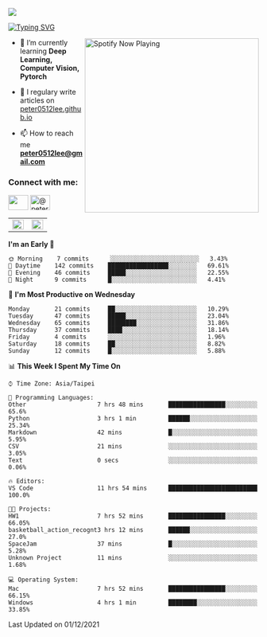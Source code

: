 ![](https://komarev.com/ghpvc/?username=peter0512lee&color=ff69b4)

[![Typing SVG](https://readme-typing-svg.herokuapp.com?color=F742BA&size=22&lines=Hi!+I'm+JYL)](https://git.io/typing-svg)

[<img src="https://spotify-now-playing.peter0512lee.vercel.app/api/spotify-playing" alt="Spotify Now Playing" width="350" align="right" />](https://open.spotify.com/user/21iyoswqgnkoe7peuesmqnhgy)

- 🌱 I’m currently learning **Deep Learning, Computer Vision, Pytorch**

- 📝 I regulary write articles on [peter0512lee.github.io](https://peter0512lee.github.io/)

- 📫 How to reach me **peter0512lee@gmail.com**

<h3 align="left">Connect with me:</h3>
<p align="left">
<a href="https://linkedin.com/in/jie-ying-li-b43a1416b" target="blank"><img align="center" src="https://raw.githubusercontent.com/rahuldkjain/github-profile-readme-generator/master/src/images/icons/Social/linked-in-alt.svg" height="30" width="40" /></a>
<!-- <a href="https://fb.com/peter0512lee" target="blank"><img align="center" src="https://raw.githubusercontent.com/rahuldkjain/github-profile-readme-generator/master/src/images/icons/Social/facebook.svg" alt="peter0512lee" height="30" width="40" /></a> -->
<!-- <a href="https://instagram.com/etiquette_ying" target="blank"><img align="center" src="https://raw.githubusercontent.com/rahuldkjain/github-profile-readme-generator/master/src/images/icons/Social/instagram.svg" alt="etiquette_ying" height="30" width="40" /></a> -->
<a href="https://medium.com/@peter0512lee" target="blank"><img align="center" src="https://raw.githubusercontent.com/rahuldkjain/github-profile-readme-generator/master/src/images/icons/Social/medium.svg" alt="@peter0512lee" height="30" width="40" /></a>
</p>

<table><tr><td valign="top" width="50%">

<img src="https://github-readme-stats.vercel.app/api?username=peter0512lee&hide_border=true&show_icons=true&locale=en" align="left" style="width: 100%" />

</td><td valign="top" width="50%">

<img src="https://github-readme-stats.vercel.app/api/top-langs?username=peter0512lee&hide_border=true&show_icons=true&locale=en&layout=compact" align="left" style="width: 100%" />

</td></tr></table>  

<!--START_SECTION:waka-->
**I'm an Early 🐤** 

```text
🌞 Morning    7 commits      ░░░░░░░░░░░░░░░░░░░░░░░░░   3.43% 
🌆 Daytime    142 commits    █████████████████░░░░░░░░   69.61% 
🌃 Evening    46 commits     █████░░░░░░░░░░░░░░░░░░░░   22.55% 
🌙 Night      9 commits      █░░░░░░░░░░░░░░░░░░░░░░░░   4.41%

```
📅 **I'm Most Productive on Wednesday** 

```text
Monday       21 commits     ██░░░░░░░░░░░░░░░░░░░░░░░   10.29% 
Tuesday      47 commits     █████░░░░░░░░░░░░░░░░░░░░   23.04% 
Wednesday    65 commits     ████████░░░░░░░░░░░░░░░░░   31.86% 
Thursday     37 commits     ████░░░░░░░░░░░░░░░░░░░░░   18.14% 
Friday       4 commits      ░░░░░░░░░░░░░░░░░░░░░░░░░   1.96% 
Saturday     18 commits     ██░░░░░░░░░░░░░░░░░░░░░░░   8.82% 
Sunday       12 commits     █░░░░░░░░░░░░░░░░░░░░░░░░   5.88%

```


📊 **This Week I Spent My Time On** 

```text
⌚︎ Time Zone: Asia/Taipei

💬 Programming Languages: 
Other                    7 hrs 48 mins       ████████████████░░░░░░░░░   65.6% 
Python                   3 hrs 1 min         ██████░░░░░░░░░░░░░░░░░░░   25.34% 
Markdown                 42 mins             █░░░░░░░░░░░░░░░░░░░░░░░░   5.95% 
CSV                      21 mins             ░░░░░░░░░░░░░░░░░░░░░░░░░   3.05% 
Text                     0 secs              ░░░░░░░░░░░░░░░░░░░░░░░░░   0.06%

🔥 Editors: 
VS Code                  11 hrs 54 mins      █████████████████████████   100.0%

🐱‍💻 Projects: 
HW1                      7 hrs 52 mins       ████████████████░░░░░░░░░   66.05% 
basketball_action_recognt3 hrs 12 mins       ██████░░░░░░░░░░░░░░░░░░░   27.0% 
SpaceJam                 37 mins             █░░░░░░░░░░░░░░░░░░░░░░░░   5.28% 
Unknown Project          11 mins             ░░░░░░░░░░░░░░░░░░░░░░░░░   1.68%

💻 Operating System: 
Mac                      7 hrs 52 mins       ████████████████░░░░░░░░░   66.15% 
Windows                  4 hrs 1 min         ████████░░░░░░░░░░░░░░░░░   33.85%

```


 Last Updated on 01/12/2021
<!--END_SECTION:waka-->


<!--
**peter0512lee/peter0512lee** is a ✨ _special_ ✨ repository because its `README.md` (this file) appears on your GitHub profile.

